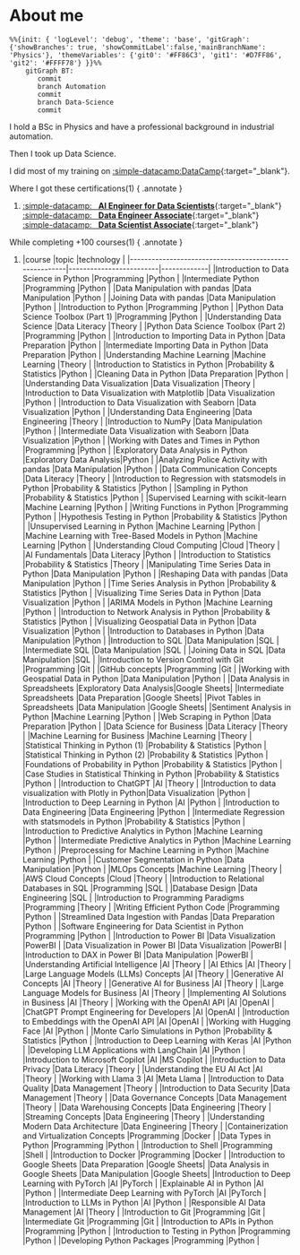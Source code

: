 # About me

```mermaid
%%{init: { 'logLevel': 'debug', 'theme': 'base', 'gitGraph': {'showBranches': true, 'showCommitLabel':false,'mainBranchName': 'Physics'}, 'themeVariables': {'git0': '#FF86C3', 'git1': '#D7FF86', 'git2': '#FFFF78'} }}%%
    gitGraph BT:
       commit
       branch Automation
       commit
       branch Data-Science
       commit
```

I hold a BSc in Physics and have a professional background in industrial automation.

Then I took up Data Science.  

I did most of my training on [:simple-datacamp:DataCamp](https://www.datacamp.com/portfolio/mikel-imaz){:target="_blank"}.  

Where I got these certifications(1)
{ .annotate }

1. [:simple-datacamp: &nbsp; __AI Engineer for Data Scientists__](https://www.datacamp.com/certificate/AEDS0014919391728 "See certificate"){:target="_blank"}  
   [:simple-datacamp: &nbsp; __Data Engineer Associate__](https://www.datacamp.com/certificate/DEA0019715243303 "See certificate"){:target="_blank"}  
   [:simple-datacamp: &nbsp; __Data Scientist Associate__](https://www.datacamp.com/certificate/DSA0010038401807 "See certificate"){:target="_blank"}

While completing +100 courses(1)
{ .annotate }

1. |course                                                  |topic                    |technology   |
|--------------------------------------------------------|-------------------------|-------------|
|Introduction to Data Science in Python                  |Programming              |Python       |
|Intermediate Python                                     |Programming              |Python       |
|Data Manipulation with pandas                           |Data Manipulation        |Python       |
|Joining Data with pandas                                |Data Manipulation        |Python       |
|Introduction to Python                                  |Programming              |Python       |
|Python Data Science Toolbox (Part 1)                    |Programming              |Python       |
|Understanding Data Science                              |Data Literacy            |Theory       |
|Python Data Science Toolbox (Part 2)                    |Programming              |Python       |
|Introduction to Importing Data in Python                |Data Preparation         |Python       |
|Intermediate Importing Data in Python                   |Data Preparation         |Python       |
|Understanding Machine Learning                          |Machine Learning         |Theory       |
|Introduction to Statistics in Python                    |Probability & Statistics |Python       |
|Cleaning Data in Python                                 |Data Preparation         |Python       |
|Understanding Data Visualization                        |Data Visualization       |Theory       |
|Introduction to Data Visualization with Matplotlib      |Data Visualization       |Python       |
|Introduction to Data Visualization with Seaborn         |Data Visualization       |Python       |
|Understanding Data Engineering                          |Data Engineering         |Theory       |
|Introduction to NumPy                                   |Data Manipulation        |Python       |
|Intermediate Data Visualization with Seaborn            |Data Visualization       |Python       |
|Working with Dates and Times in Python                  |Programming              |Python       |
|Exploratory Data Analysis in Python                     |Exploratory Data Analysis|Python       |
|Analyzing Police Activity with pandas                   |Data Manipulation        |Python       |
|Data Communication Concepts                             |Data Literacy            |Theory       |
|Introduction to Regression with statsmodels in Python   |Probability & Statistics |Python       |
|Sampling in Python                                      |Probability & Statistics |Python       |
|Supervised Learning with scikit-learn                   |Machine Learning         |Python       |
|Writing Functions in Python                             |Programming              |Python       |
|Hypothesis Testing in Python                            |Probability & Statistics |Python       |
|Unsupervised Learning in Python                         |Machine Learning         |Python       |
|Machine Learning with Tree-Based Models in Python       |Machine Learning         |Python       |
|Understanding Cloud Computing                           |Cloud                    |Theory       |
|AI Fundamentals                                         |Data Literacy            |Python       |
|Introduction to Statistics                              |Probability & Statistics |Theory       |
|Manipulating Time Series Data in Python                 |Data Manipulation        |Python       |
|Reshaping Data with pandas                              |Data Manipulation        |Python       |
|Time Series Analysis in Python                          |Probability & Statistics |Python       |
|Visualizing Time Series Data in Python                  |Data Visualization       |Python       |
|ARIMA Models in Python                                  |Machine Learning         |Python       |
|Introduction to Network Analysis in Python              |Probability & Statistics |Python       |
|Visualizing Geospatial Data in Python                   |Data Visualization       |Python       |
|Introduction to Databases in Python                     |Data Manipulation        |Python       |
|Introduction to SQL                                     |Data Manipulation        |SQL          |
|Intermediate SQL                                        |Data Manipulation        |SQL          |
|Joining Data in SQL                                     |Data Manipulation        |SQL          |
|Introduction to Version Control with Git                |Programming              |Git          |
|GitHub concepts                                         |Programming              |Git          |
|Working with Geospatial Data in Python                  |Data Manipulation        |Python       |
|Data Analysis in Spreadsheets                           |Exploratory Data Analysis|Google Sheets|
|Intermediate Spreadsheets                               |Data Preparation         |Google Sheets|
|Pivot Tables in Spreadsheets                            |Data Manipulation        |Google Sheets|
|Sentiment Analysis in Python                            |Machine Learning         |Python       |
|Web Scraping in Python                                  |Data Preparation         |Python       |
|Data Science for Business                               |Data Literacy            |Theory       |
|Machine Learning for Business                           |Machine Learning         |Theory       |
|Statistical Thinking in Python (1)                      |Probability & Statistics |Python       |
|Statistical Thinking in Python (2)                      |Probability & Statistics |Python       |
|Foundations of Probability in Python                    |Probability & Statistics |Python       |
|Case Studies in Statistical Thinking in Python          |Probability & Statistics |Python       |
|Introduction to ChatGPT                                 |AI                       |Theory       |
|Introduction to data visualization with Plotly in Python|Data Visualization       |Python       |
|Introduction to Deep Learning in Python                 |AI                       |Python       |
|Introduction to Data Engineering                        |Data Engineering         |Python       |
|Intermediate Regression with statsmodels in Python      |Probability & Statistics |Python       |
|Introduction to Predictive Analytics in Python          |Machine Learning         |Python       |
|Intermediate Predictive Analytics in Python             |Machine Learning         |Python       |
|Preprocessing for Machine Learning in Python            |Machine Learning         |Python       |
|Customer Segmentation in Python                         |Data Manipulation        |Python       |
|MLOps Concepts                                          |Machine Learning         |Theory       |
|AWS Cloud Concepts                                      |Cloud                    |Theory       |
|Introduction to Relational Databases in SQL             |Programming              |SQL          |
|Database Design                                         |Data Engineering         |SQL          |
|Introduction to Programming Paradigms                   |Programming              |Theory       |
|Writing Efficient Python Code                           |Programming              |Python       |
|Streamlined Data Ingestion with Pandas                  |Data Preparation         |Python       |
|Software Engineering for Data Scientist in Python       |Programming              |Python       |
|Introduction to Power BI                                |Data Visualization       |PowerBI      |
|Data Visualization in Power BI                          |Data Visualization       |PowerBI      |
|Introduction to DAX in Power BI                         |Data Manipulation        |PowerBI      |
|Understanding Artificial Intelligence                   |AI                       |Theory       |
|AI Ethics                                               |AI                       |Theory       |
|Large Language Models (LLMs) Concepts                   |AI                       |Theory       |
|Generative AI Concepts                                  |AI                       |Theory       |
|Generative AI for Business                              |AI                       |Theory       |
|Large Language Models for Business                      |AI                       |Theory       |
|Implementing AI Solutions in Business                   |AI                       |Theory       |
|Working with the OpenAI API                             |AI                       |OpenAI       |
|ChatGPT Prompt Engineering for Developers               |AI                       |OpenAI       |
|Introduction to Embeddings with the OpenAI API          |AI                       |OpenAI       |
|Working with Hugging Face                               |AI                       |Python       |
|Monte Carlo Simulations in Python                       |Probability & Statistics |Python       |
|Introduction to Deep Learning with Keras                |AI                       |Python       |
|Developing LLM Applications with LangChain              |AI                       |Python       |
|Introduction to Microsoft Copilot                       |AI                       |MS Copilot   |
|Introduction to Data Privacy                            |Data Literacy            |Theory       |
|Understanding the EU AI Act                             |AI                       |Theory       |
|Working with Llama 3                                    |AI                       |Meta Llama   |
|Introduction to Data Quality                            |Data Management          |Theory       |
|Introduction to Data Security                           |Data Management          |Theory       |
|Data Governance Concepts                                |Data Management          |Theory       |
|Data Warehousing Concepts                               |Data Engineering         |Theory       |
|Streaming Concepts                                      |Data Engineering         |Theory       |
|Understanding Modern Data Architecture                  |Data Engineering         |Theory       |
|Containerization and Virtualization Concepts            |Programming              |Docker       |
|Data Types in Python                                    |Programming              |Python       |
|Introduction to Shell                                   |Programming              |Shell        |
|Introduction to Docker                                  |Programming              |Docker       |
|Introduction to Google Sheets                           |Data Preparation         |Google Sheets|
|Data Analysis in Google Sheets                          |Data Manipulation        |Google Sheets|
|Introduction to Deep Learning with PyTorch              |AI                       |PyTorch      |
|Explainable AI in Python                                |AI                       |Python       |
|Intermediate Deep Learning with PyTorch                 |AI                       |PyTorch      |
|Introduction to LLMs in Python                          |AI                       |Python       |
|Responsible AI Data Management                          |AI                       |Theory       |
|Introduction to Git                                     |Programming              |Git          |
|Intermediate Git                                        |Programming              |Git          |
|Introduction to APIs in Python                          |Programming              |Python       |
|Introduction to Testing in Python                       |Programming              |Python       |
|Developing Python Packages                              |Programming              |Python       |

